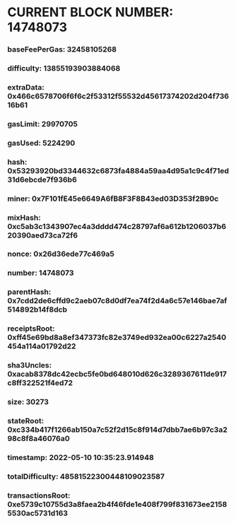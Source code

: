 # CURRENT BLOCK NUMBER: 14748073

### baseFeePerGas: 32458105268
### difficulty: 13855193903884068
### extraData: 0x466c6578706f6f6c2f53312f55532d45617374202d204f73616b61
### gasLimit: 29970705
### gasUsed: 5224290
### hash: 0x53293920bd3344632c6873fa4884a59aa4d95a1c9c4f71ed31d6ebcde7f936b6
### miner: 0x7F101fE45e6649A6fB8F3F8B43ed03D353f2B90c
### mixHash: 0xc5ab3c1343907ec4a3dddd474c28797af6a612b1206037b620390aed73ca72f6
### nonce: 0x26d36ede77c469a5
### number: 14748073
### parentHash: 0x7cdd2de6cffd9c2aeb07c8d0df7ea74f2d4a6c57e146bae7af514892b14f8dcb
### receiptsRoot: 0xff45e69bd8a8ef347373fc82e3749ed932ea00c6227a2540454a114a01792d22
### sha3Uncles: 0xacab8378dc42ecbc5fe0bd648010d626c3289367611de917c8ff322521f4ed72
### size: 30273
### stateRoot: 0xc334b417f1266ab150a7c52f2d15c8f914d7dbb7ae6b97c3a298c8f8a46076a0
### timestamp: 2022-05-10 10:35:23.914948
### totalDifficulty: 48581522300448109023587
### transactionsRoot: 0xe5739c10755d3a8faea2b4f46fde1e408f799f831673ee21585530ac5731d163
